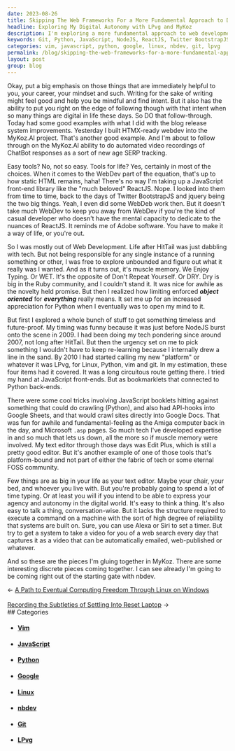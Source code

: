 ```yaml
---
date: 2023-08-26
title: Skipping The Web Frameworks For a More Fundamental Approach to Dev
headline: Exploring My Digital Autonomy with LPvg and MyKoz
description: I'm exploring a more fundamental approach to web development, skipping the web frameworks and focusing on muscle memory, Linux, Python, vim, and git. I'm combining these tools to create the MyKoz project, an automated video recording system of ChatBot responses. I'm also utilizing nbdev to help me with this project.
keywords: Git, Python, JavaScript, NodeJS, ReactJS, Twitter BootstrapJS, jquery, Adobe, HitTail, WET, DRY, Object Oriented, LPvg, Linux, vim, Google Sheets, Google Docs, Edit Plus, Alexa, Siri, MyKoz, nbdev
categories: vim, javascript, python, google, linux, nbdev, git, lpvg
permalink: /blog/skipping-the-web-frameworks-for-a-more-fundamental-approach-to-dev/
layout: post
group: blog
---
```



Okay, put a big emphasis on those things that are immediately helpful to you,
your career, your mindset and such. Writing for the sake of writing might feel
good and help you be mindful and find intent. But it also has the ability to
put you right on the edge of following though with that intent when so many
things are digital in life these days. So DO that follow-through. Today had
some good examples with what I did with the blog release system improvements.
Yesterday I built HTMX-ready webdev into the MyKoz.AI project. That's another
good example. And I'm about to follow through on the MyKoz.AI ability to do
automated video recordings of ChatBot responses as a sort of new age SERP
tracking.

Easy tools? No, not so easy. Tools for life? Yes, certainly in most of the
choices. When it comes to the WebDev part of the equation, that's up to how
static HTML remains, haha! There's no way I'm taking up a JavaScript front-end
library like the "much beloved" ReactJS. Nope. I looked into them from time to
time, back to the days of Twitter BootstrapJS and jquery being the two big
things. Yeah, I even did some WebDeb work then. But it doesn't take much WebDev
to keep you away from WebDev if you're the kind of casual developer who doesn't
have the mental capacity to dedicate to the nuances of ReactJS. It reminds me
of Adobe software. You have to make it a way of life, or you're out.

So I was mostly out of Web Development. Life after HitTail was just dabbling
with tech. But not being responsible for any single instance of a running
something or other, I was free to explore unbounded and figure out what it
really was I wanted. And as it turns out, it's muscle memory. We Enjoy Typing.
Or WET. It's the opposite of Don't Repeat Yourself. Or DRY. Dry is big in the
Ruby community, and I couldn't stand it. It was nice for awhile as the novelty
held promise. But then I realized how limiting enforced ***object oriented***
for ***everything*** really means. It set me up for an increased appreciation
for Python when I eventually was to open my mind to it.

But first I explored a whole bunch of stuff to get something timeless and
future-proof. My timing was funny because it was just before NodeJS burst onto
the scene in 2009. I had been doing my tech pondering since around 2007, not
long after HitTail. But then the urgency set on me to pick something I wouldn't
have to keep re-learning because I internally drew a line in the sand. By 2010
I had started calling my new "platform" or whatever it was LPvg, for Linux,
Python, vim and git. In my estimation, these four items had it covered. It was
a long circuitous route getting there. I tried my hand at JavaScript
front-ends. But as bookmarklets that connected to Python back-ends. 

There were some cool tricks involving JavaScript booklets hitting against
something that could do crawling (Python), and also had API-hooks into Google
Sheets, and that would crawl sites directly into Google Docs. That was fun for
awhile and fundamental-feeling as the Amiga computer back in the day, and
Microsoft `.asp` pages. So much tech I've developed expertise in and so much
that lets us down, all the more so if muscle memory were involved. My text
editor through those days was Edit Plus, which is still a pretty good editor.
But it's another example of one of those tools that's platform-bound and not
part of either the fabric of tech or some eternal FOSS community. 

Few things are as big in your life as your text editor. Maybe your chair, your
bed, and whoever you live with. But you're probably going to spend a lot of
time typing. Or at least you will if you intend to be able to express your
agency and autonomy in the digital world. It's easy to think a thing. It's also
easy to talk a thing, conversation-wise. But it lacks the structure required to
execute a command on a machine with the sort of high degree of reliability that
systems are built on. Sure, you can use Alexa or Siri to set a timer. But try
to get a system to take a video for you of a web search every day that captures
it as a video that can be automatically emailed, web-published or whatever.

And so these are the pieces I'm gluing together in MyKoz. There are some
interesting discrete pieces coming together. I can see already I'm going to be
coming right out of the starting gate with nbdev. 

<div class="arrow-links"><div class="post-nav-prev"><span class="arrow">&larr;&nbsp;</span><a href="/blog/a-path-to-eventual-computing-freedom-through-linux-on-windows/">A Path to Eventual Computing Freedom Through Linux on Windows</a></div> &nbsp; <div class="post-nav-next"><a href="/blog/recording-the-subtleties-of-settling-into-reset-laptop/">Recording the Subtleties of Settling Into Reset Laptop</a><span class="arrow">&nbsp;&rarr;</span></div></div>
## Categories

<ul>
<li><h4><a href='/vim/'>Vim</a></h4></li>
<li><h4><a href='/javascript/'>JavaScript</a></h4></li>
<li><h4><a href='/python/'>Python</a></h4></li>
<li><h4><a href='/google/'>Google</a></h4></li>
<li><h4><a href='/linux/'>Linux</a></h4></li>
<li><h4><a href='/nbdev/'>nbdev</a></h4></li>
<li><h4><a href='/git/'>Git</a></h4></li>
<li><h4><a href='/lpvg/'>LPvg</a></h4></li></ul>